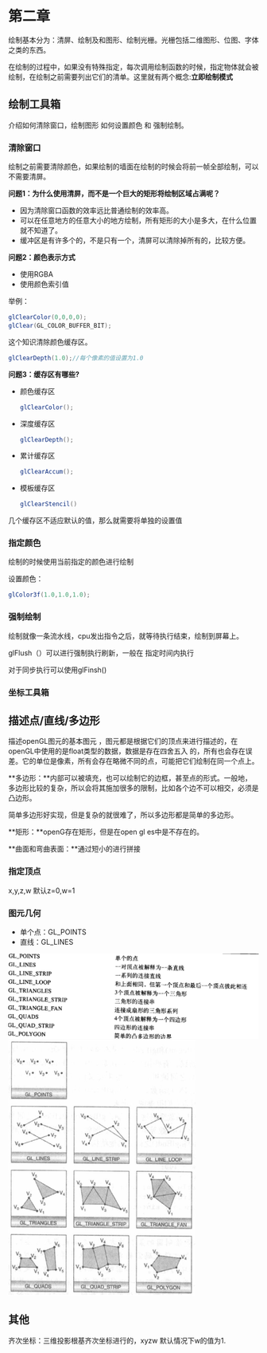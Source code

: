 #  第二章

绘制基本分为：清屏、绘制及和图形、绘制光栅。光栅包括二维图形、位图、字体之类的东西。

在绘制的过程中，如果没有特殊指定，每次调用绘制函数的时候，指定物体就会被绘制，在绘制之前需要列出它们的清单。这里就有两个概念:**立即绘制模式**

## 绘制工具箱

介绍如何清除窗口，绘制图形 如何设置颜色  和   强制绘制。

### 清除窗口

绘制之前需要清除颜色，如果绘制的墙面在绘制的时候会将前一帧全部绘制，可以不需要清屏。

**问题1：为什么使用清屏，而不是一个巨大的矩形将绘制区域占满呢？**

- 因为清除窗口函数的效率远比普通绘制的效率高。
- 可以在任意地方的任意大小的地方绘制，所有矩形的大小是多大，在什么位置就不知道了。
- 缓冲区是有许多个的，不是只有一个，清屏可以清除掉所有的，比较方便。

**问题2：颜色表示方式**

- 使用RGBA
- 使用颜色索引值

举例：

```java
glClearColor(0,0,0,0);
glClear(GL_COLOR_BUFFER_BIT);
```

这个知识清除颜色缓存区。

```java
glClearDepth(1.0);//每个像素的值设置为1.0
```

**问题3：缓存区有哪些?**

- 颜色缓存区

  ```java
  glClearColor();
  ```

- 深度缓存区

  ```java
  glClearDepth();
  ```

- 累计缓存区

  ```java
  glClearAccum();
  ```

  

- 模板缓存区

  ```java
  glClearStencil()
  ```

  

几个缓存区不适应默认的值，那么就需要将单独的设置值

### 指定颜色

绘制的时候使用当前指定的颜色进行绘制

设置颜色：

```java
glColor3f(1.0,1.0,1.0);
```

### 强制绘制

绘制就像一条流水线，cpu发出指令之后，就等待执行结束，绘制到屏幕上。

glFlush（）可以进行强制执行刷新，一般在 指定时间内执行

对于同步执行可以使用glFinsh()

### 坐标工具箱



## 描述点/直线/多边形 

描述openGL图元的基本图元 ，图元都是根据它们的顶点来进行描述的，在openGL中使用的是float类型的数据，数据是存在四舍五入 的，所有也会存在误差。它的单位是像素，所有会存在略微不同的点，可能把它们绘制在同一个点上。

**多边形：**内部可以被填充，也可以绘制它的边框，甚至点的形式。一般地，多边形比较的复杂，所以会将其施加很多的限制，比如各个边不可以相交，必须是凸边形。

简单多边形好实现，但是复杂的就很难了，所以多边形都是简单的多边形。

**矩形：**openG存在矩形，但是在open gl es中是不存在的。

**曲面和弯曲表面：**通过短小的进行拼接

### 指定顶点

x,y,z,w  默认z=0,w=1

### 图元几何

- 单个点：GL_POINTS
- 直线：GL_LINES

<img src="images/image-20210306184426600.png" alt="image-20210306184426600" style="zoom:50%;" />



<img src="images/image-20210306184614547.png" alt="image-20210306184614547" style="zoom:50%;" />

## 其他

齐次坐标：三维投影根基齐次坐标进行的，xyzw  默认情况下w的值为1.


